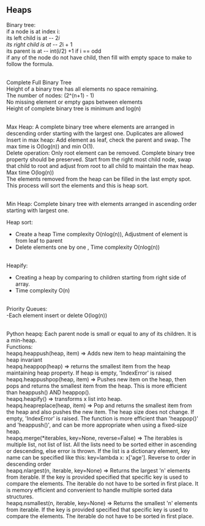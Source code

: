 ## Heaps

Binary tree: <br />
if a node is at index i: <br />
its left child is at -- 2*i <br />
its right child is at -- 2*i + 1 <br />
its parent is at -- int(i/2) +1 if i == odd <br />
if any of the node do not have child, then fill with empty space to make to follow 
the formula. <br /><br />

Complete Full Binary Tree <br />
Height of a binary tree has all elements no space remaining. <br />
The number of nodes: (2^(n+1) - 1) <br />
No missing element or empty gaps between elements <br />
Height of complete binary tree is minimum and log(n) <br /><br />

Max Heap: A complete binary tree where elements are arranged in 
descending order starting with the
largest one. Duplicates are allowed<br />
Insert in max heap: Add element as leaf, check the parent and swap. 
The max time is O(log(n)) and min O(1). <br />
Delete operation: Only root element can be removed. Complete binary tree property should be preserved.
Start from the right most child node, swap that child to root and adjust from root to 
all child to maintain the max heap. Max time O(log(n)) <br />
The elements removed from the heap can be filled in the last empty spot. This process will
sort the elements and this is heap sort. <br /><br />


Min Heap: Complete binary tree with elements arranged in ascending order starting with largest
one. <br />

Heap sort: 
- Create a heap Time complexity O(nlog(n)), Adjustment of element is from leaf to parent
- Delete elements one by one , Time complexity O(nlog(n)) <br /><br />

Heapify: 
- Creating a heap by comparing to children starting from right side of array.
- Time complexity O(n)<br /><br />

Priority Queues: <br />
-Each element insert or delete O(log(n))<br /><br />

Python heapq: Each parent node is small or equal to any of its children. It is a min-heap.<br />
Functions: <br />
heapq.heappush(heap, item) => Adds new item to heap maintaining the heap invariant <br />
heapq.heappop(heap) => returns the smallest item from the heap maintaining heap property. If heap is empty, 
'IndexError' is raised <br />
heapq.heappushpop(heap, item) => Pushes new item on the heap, then pops and returns the smallest item from
the heap. This is more efficient than heappush() AND heappop(). <br />
heapq.heapify() => transforms x list into heap. <br />
heapq.heapreplace(heap, item) => Pop and returns the smallest item from the heap and also pushes the new item.
The heap size does not change. If empty, 'IndexError' is raised. The function is more efficient than 'heappop()' and 
'heappush()', and can be more appropriate when using a fixed-size heap. <br />
heapq.merge(*iterables, key=None, reverse=False) =>  The iterables is multiple list, not
list of list. All the lists need to be sorted either in ascending or descending,
else error is thrown. If the list is a dictionary element,
key name can be specified like this: key=lambda x: x['age'].
Reverse to order in descending order<br />
heapq.nlargest(n, iterable, key=None) =>  Returns the largest 'n' elements from iterable. If the key is
provided specified that specific key is used to compare the elements. The iterable do not have to be
sorted in first place. It is memory efficient and convenient to handle multiple sorted data structures.<br />
heapq.nsmallest(n, iterable, key=None) =>  Returns the smallest 'n' elements from iterable. If the key is
provided specified that specific key is used to compare the elements. The iterable do not have to be
sorted in first place.<br /><br />








